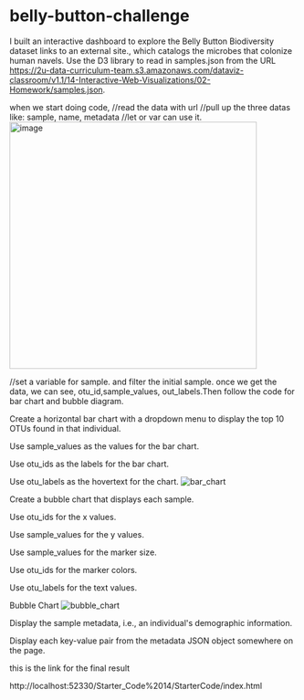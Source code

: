 # belly-button-challenge
I built an interactive dashboard to explore the Belly Button Biodiversity dataset links to an external site., which catalogs the microbes that colonize human navels.
Use the D3 library to read in samples.json from the URL https://2u-data-curriculum-team.s3.amazonaws.com/dataviz-classroom/v1.1/14-Interactive-Web-Visualizations/02-Homework/samples.json.

when we start doing code,
//read the data with url
//pull up the three datas like: sample, name, metadata
//let or var can use it.
<img width="433" alt="image" src="https://github.com/stargily2017/belly-button-challenge/assets/117419179/d79248f2-6a79-4f5e-9245-da14e0ea56c1">

//set a variable for sample. and filter the initial sample.
once we get the data, we can see, otu_id,sample_values, out_labels.Then follow the code for bar chart and bubble diagram.

Create a horizontal bar chart with a dropdown menu to display the top 10 OTUs found in that individual.

Use sample_values as the values for the bar chart.

Use otu_ids as the labels for the bar chart.

Use otu_labels as the hovertext for the chart.
![bar_chart](https://github.com/stargily2017/belly-button-challenge/assets/117419179/d4fdcd06-aa53-4ca5-8928-3b78f12ddd1a)



Create a bubble chart that displays each sample.

Use otu_ids for the x values.

Use sample_values for the y values.

Use sample_values for the marker size.

Use otu_ids for the marker colors.

Use otu_labels for the text values.

Bubble Chart
![bubble_chart](https://github.com/stargily2017/belly-button-challenge/assets/117419179/f0886e95-b755-45ed-a8e8-cc65cabbd8ca)

Display the sample metadata, i.e., an individual's demographic information.

Display each key-value pair from the metadata JSON object somewhere on the page.

this is the link for the final result

http://localhost:52330/Starter_Code%2014/StarterCode/index.html


